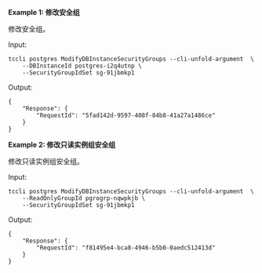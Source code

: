 **Example 1: 修改安全组**

修改安全组。

Input: 

```
tccli postgres ModifyDBInstanceSecurityGroups --cli-unfold-argument  \
    --DBInstanceId postgres-i2q4utnp \
    --SecurityGroupIdSet sg-91jbmkp1
```

Output: 
```
{
    "Response": {
        "RequestId": "5fad142d-9597-408f-84b8-41a27a1486ce"
    }
}
```

**Example 2: 修改只读实例组安全组**

修改只读实例组安全组。

Input: 

```
tccli postgres ModifyDBInstanceSecurityGroups --cli-unfold-argument  \
    --ReadOnlyGroupId pgrogrp-nqwpkjb \
    --SecurityGroupIdSet sg-91jbmkp1
```

Output: 
```
{
    "Response": {
        "RequestId": "f81495e4-bca8-4946-b5b0-0aedc512413d"
    }
}
```

